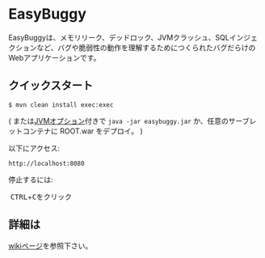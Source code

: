 EasyBuggy
=

EasyBuggyは、メモリリーク、デッドロック、JVMクラッシュ、SQLインジェクションなど、バグや脆弱性の動作を理解するためにつくられたバグだらけのWebアプリケーションです。

クイックスタート
-

    $ mvn clean install exec:exec

( または[JVMオプション](https://github.com/k-tamura/easybuggy/blob/master/pom.xml#L183)付きで ``` java -jar easybuggy.jar ``` か、任意のサーブレットコンテナに ROOT.war をデプロイ。 )

以下にアクセス:

    http://localhost:8080


停止するには:

  <kbd>CTRL</kbd>+<kbd>C</kbd>をクリック
  

詳細は
-
   
[wikiページ](https://github.com/k-tamura/easybuggy/wiki)を参照下さい。

